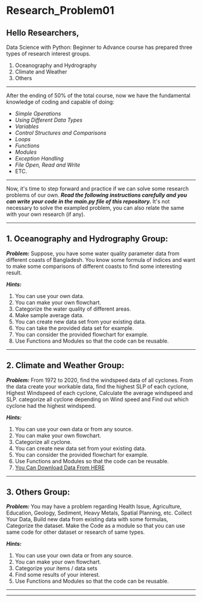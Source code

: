 # Research_Problem01
## Hello Researchers, 
Data Science with Python: Beginner to Advance course
has prepared three types of research interest groups. 
1. Oceanography and Hydrography
2. Climate and Weather 
3. Others
***
After the ending of 50% of the total course, now we 
have the fundamental knowledge of coding and capable of doing:
- *Simple Operations*
- *Using Different Data Types*
- *Variables*
- *Control Structures and Comparisons*
- *Loops*
- *Functions*
- *Modules*
- *Exception Handling*
- *File Open, Read and Write*
- ETC.
***
Now, it's time to step forward and practice if we can solve some research problems of our own. 
***Read the following instructions carefully and you can write your code in the main.py file of this
repository.*** It's not necessary to 
solve the exampled problem, you can also relate the same with your own research (if any).
***
## 1. **Oceanography and Hydrography Group:**

***Problem:*** Suppose, you have some water quality parameter data from different coasts of Bangladesh.
You know some formula of indices and want to make some comparisons of different coasts to find some
interesting result. 

***Hints:***
1. You can use your own data. 
2. You can make your own flowchart. 
3. Categorize the water quality of different areas. 
4. Make sample average data. 
5. You can create new data set from your existing data. 
6. You can take the provided data set for example. 
7. You can consider the provided flowchart for example. 
8. Use Functions and Modules so that the code can be reusable. 
***
## 2. **Climate and Weather Group:**

***Problem:*** From 1972 to 2020, find the windspeed data of all cyclones. 
From the data create your workable data, find the highest SLP of each cyclone, 
Highest Windspeed of each cyclone, Calculate the average windspeed and SLP.
categorize all cyclone depending on Wind speed and Find out which cyclone had
the highest windspeed. 

***Hints:***
1. You can use your own data or from any source. 
2. You can make your own flowchart. 
3. Categorize all cyclone. 
4. You can create new data set from your existing data.
5. You can consider the provided flowchart for example.
6. Use Functions and Modules so that the code can be reusable. 
7. [You Can Download Data From HERE](https://www.metoc.navy.mil/jtwc/jtwc.html?north-indian-ocean)
***
## 3. **Others Group:**

***Problem:*** You may have a problem regarding Health Issue, Agriculture, Education, 
Geology, Sediment, Heavy Metals, Spatial Planning, etc. Collect Your Data, Build new data 
from existing data with some formulas, Categorize the dataset. Make the Code as a module 
so that you can use same code for other dataset or research of same types.

***Hints:***
1. You can use your own data or from any source. 
2. You can make your own flowchart. 
3. Categorize your items / data sets
4. Find some results of your interest. 
5. Use Functions and Modules so that the code can be reusable. 
***

________
